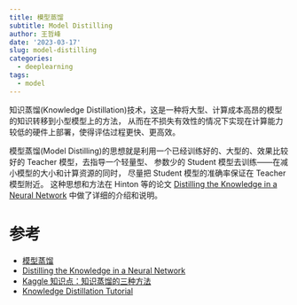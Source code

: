 ```yaml
---
title: 模型蒸馏
subtitle: Model Distilling
author: 王哲峰
date: '2023-03-17'
slug: model-distilling
categories:
  - deeplearning
tags:
  - model
---
```


知识蒸馏(Knowledge Distillation)技术，这是一种将大型、计算成本高昂的模型的知识转移到小型模型上的方法，
从而在不损失有效性的情况下实现在计算能力较低的硬件上部署，使得评估过程更快、更高效。

模型蒸馏(Model Distilling)的思想就是利用一个已经训练好的、大型的、效果比较好的 Teacher 模型，去指导一个轻量型、
参数少的 Student 模型去训练——在减小模型的大小和计算资源的同时，
尽量把 Student 模型的准确率保证在 Teacher 模型附近。
这种思想和方法在 Hinton 等的论文 [Distilling the Knowledge in a Neural Network](https://arxiv.org/pdf/1503.02531) 中做了详细的介绍和说明。





# 参考

* [模型蒸馏](https://blog.csdn.net/HUSTHY/article/details/115174978)
* [Distilling the Knowledge in a Neural Network](https://arxiv.org/pdf/1503.02531.pdf)
* [Kaggle 知识点：知识蒸馏的三种方法](https://mp.weixin.qq.com/s/ZHgFfVIGhpnyBc04tFlfeA)
* [Knowledge Distillation Tutorial](https://pytorch.org/tutorials/beginner/knowledge_distillation_tutorial.html)